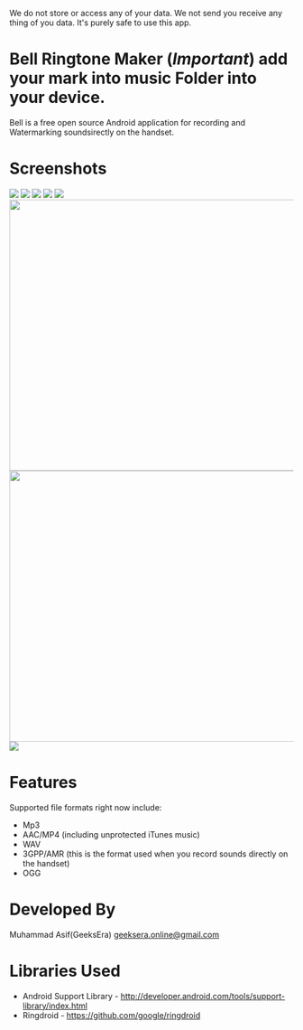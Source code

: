 We do not store or access any of your data.
We not send you receive any thing of you data.
It's purely safe to use this app.


Bell Ringtone Maker
(*Important*)
add your mark into music Folder into your device.
================
Bell is a free open source Android application for recording and Watermarking  soundsirectly on the handset.

Screenshots
============
<img src="https://github.com/asufshafee/AudioWaterMarking/blob/master/Screenshot_1516873164.png" >
<img src="https://github.com/asufshafee/AudioWaterMarking/blob/master/Screenshot_1516873170.png" >
<img src="https://github.com/asufshafee/AudioWaterMarking/blob/master/Screenshot_1516873175.png" >

<img src="https://github.com/asufshafee/AudioWaterMarking/blob/master/Screenshot_1516873186.png" >
<img src="https://github.com/asufshafee/AudioWaterMarking/blob/master/Screenshot_1516873194.png">
<img src="https://github.com/asufshafee/AudioWaterMarking/blob/master/Screenshot_1516873533.png" width=761 height=480>

<img src="https://github.com/asufshafee/AudioWaterMarking/blob/master/Screenshot_1516873543.png" width=761 height=480>
<img src="https://github.com/asufshafee/AudioWaterMarking/blob/master/Screenshot_1516874213.png" >




Features
=========
Supported file formats right now include:

* Mp3
* AAC/MP4 (including unprotected iTunes music)
* WAV
* 3GPP/AMR (this is the format used when you record sounds directly on the handset)
* OGG


Developed By
============
Muhammad Asif(GeeksEra) geeksera.online@gmail.com

Libraries Used
===========================
* Android Support Library - http://developer.android.com/tools/support-library/index.html
* Ringdroid - https://github.com/google/ringdroid




